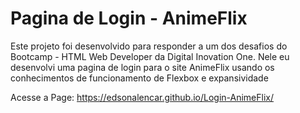 # Pagina de Login - AnimeFlix

Este projeto foi desenvolvido para responder a um dos desafios do Bootcamp - HTML Web Developer da Digital Inovation One. Nele eu desenvolvi uma pagina de login para o site AnimeFlix usando os conhecimentos de funcionamento de Flexbox e expansividade 

Acesse a Page: https://edsonalencar.github.io/Login-AnimeFlix/
